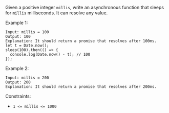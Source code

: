 Given a positive integer `millis`, write an asynchronous function that sleeps for `millis` milliseconds. It can resolve any value.

Example 1:
```
Input: millis = 100
Output: 100
Explanation: It should return a promise that resolves after 100ms.
let t = Date.now();
sleep(100).then(() => {
  console.log(Date.now() - t); // 100
});
```

Example 2:
```
Input: millis = 200
Output: 200
Explanation: It should return a promise that resolves after 200ms.
```

Constraints:
- `1 <= millis <= 1000`
